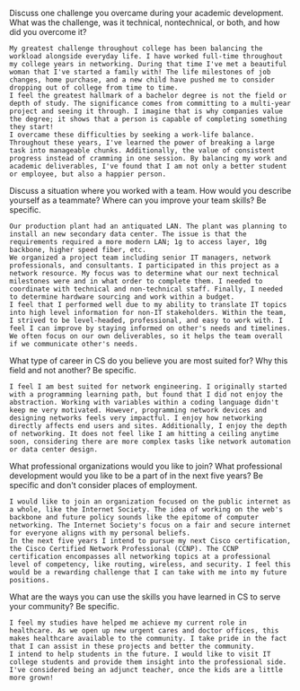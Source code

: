 Discuss one challenge you overcame during your academic development. What was the challenge, was it technical, nontechnical, or both, and how did you overcome it?

	My greatest challenge throughout college has been balancing the workload alongside everyday life. I have worked full-time throughout my college years in networking. During that time I've met a beautiful woman that I've started a family with! The life milestones of job changes, home purchase, and a new child have pushed me to consider dropping out of college from time to time.
	I feel the greatest hallmark of a bachelor degree is not the field or depth of study. The significance comes from committing to a multi-year project and seeing it through. I imagine that is why companies value the degree; it shows that a person is capable of completing something they start!
	I overcame these difficulties by seeking a work-life balance. Throughout these years, I've learned the power of breaking a large task into manageable chunks. Additionally, the value of consistent progress instead of cramming in one session. By balancing my work and academic deliverables, I've found that I am not only a better student or employee, but also a happier person.

Discuss a situation where you worked with a team. How would you describe yourself as a teammate? Where can you improve your team skills? Be specific.

	Our production plant had an antiquated LAN. The plant was planning to install an new secondary data center. The issue is that the requirements required a more modern LAN; 1g to access layer, 10g backbone, higher speed fiber, etc. 
	We organized a project team including senior IT managers, network professionals, and consultants. I participated in this project as a network resource. My focus was to determine what our next technical milestones were and in what order to complete them. I needed to coordinate with technical and non-technical staff. Finally, I needed to determine hardware sourcing and work within a budget.
	I feel that I performed well due to my ability to translate IT topics into high level information for non-IT stakeholders. Within the team, I strived to be level-headed, professional, and easy to work with. I feel I can improve by staying informed on other's needs and timelines. We often focus on our own deliverables, so it helps the team overall if we communicate other's needs. 

What type of career in CS do you believe you are most suited for? Why this field and not another? Be specific.

	I feel I am best suited for network engineering. I originally started with a programming learning path, but found that I did not enjoy the abstraction. Working with variables within a coding language didn't keep me very motivated. However, programming network devices and designing networks feels very impactful. I enjoy how networking directly affects end users and sites. Additionally, I enjoy the depth of networking. It does not feel like I am hitting a ceiling anytime soon, considering there are more complex tasks like network automation or data center design.

What professional organizations would you like to join? What professional development would you like to be a part of in the next five years? Be specific and don't consider places of employment.

	I would like to join an organization focused on the public internet as a whole, like the Internet Society. The idea of working on the web's backbone and future policy sounds like the epitome of computer networking. The Internet Society's focus on a fair and secure internet for everyone aligns with my personal beliefs.
	In the next five years I intend to pursue my next Cisco certification, the Cisco Certified Network Professional (CCNP). The CCNP certification encompasses all networking topics at a professional level of competency, like routing, wireless, and security. I feel this would be a rewarding challenge that I can take with me into my future positions.

What are the ways you can use the skills you have learned in CS to serve your community? Be specific.

	I feel my studies have helped me achieve my current role in healthcare. As we open up new urgent cares and doctor offices, this makes healthcare available to the community. I take pride in the fact that I can assist in these projects and better the community.
	I intend to help students in the future. I would like to visit IT college students and provide them insight into the professional side. I've considered being an adjunct teacher, once the kids are a little more grown!
